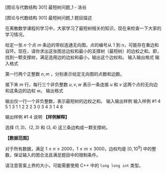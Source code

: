



[图论与代数结构 301] 最短树问题_1 - 洛谷














[图论与代数结构 301] 最短树问题_1
题目描述

在离散数学课程的学习中，大家学习了最短树相关的知识，现在来检查一下大家的学习情况。

给定一张 $n$ 个点 $m$ 条边的带权连通无向图，点的编号从 $1$ 到 $n$，可能存在重边和自环。现在，请你求出这张图总边权和最小的支撑树（最短树）的边权之和。即，找到一颗支撑树，满足选用边的边权和最小，输出这个边权和。
输入输出格式
输入格式

第一行两个正整数 $n, m$ ，分别表示给定无向图的点数和边数。

接下来 $m$ 行，每行三个非负整数 $u, v, w$ 表示一条连接 $u$ 和 $v$ 这两个点的无向边和这条边的边权 $w$。
输出格式

输出仅一行一个非负整数，表示最短树的边权之和。
输入输出样例
输入样例 #1
4 5
1 3 1
1 2 2
2 3 0
3 4 3
1 4 8

输出样例 #1
4
说明
**【样例解释】**

选择 $(1,3)$、$(2,3)$ 和 $(3,4)$ 这三条边构成一颗支撑树。

**【数据范围】**

对于所有数据，满足 $1\leq n \leq 2000$，$1 \leq m \leq 3000$，边权均是 $[0, {10}^9]$ 中的整数，保证输入的图合法且满足题目中的限制条件。

请注意答案上界的大小，可能需要使用 C++ 中的 `long long int` 类型。






